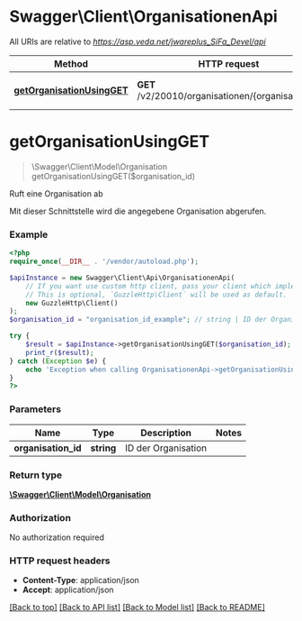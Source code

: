 # Swagger\Client\OrganisationenApi

All URIs are relative to *https://asp.veda.net/jwareplus_SiFa_Devel/api*

Method | HTTP request | Description
------------- | ------------- | -------------
[**getOrganisationUsingGET**](OrganisationenApi.md#getOrganisationUsingGET) | **GET** /v2/20010/organisationen/{organisationId} | Ruft eine Organisation ab


# **getOrganisationUsingGET**
> \Swagger\Client\Model\Organisation getOrganisationUsingGET($organisation_id)

Ruft eine Organisation ab

Mit dieser Schnittstelle wird die angegebene Organisation abgerufen.

### Example
```php
<?php
require_once(__DIR__ . '/vendor/autoload.php');

$apiInstance = new Swagger\Client\Api\OrganisationenApi(
    // If you want use custom http client, pass your client which implements `GuzzleHttp\ClientInterface`.
    // This is optional, `GuzzleHttp\Client` will be used as default.
    new GuzzleHttp\Client()
);
$organisation_id = "organisation_id_example"; // string | ID der Organisation

try {
    $result = $apiInstance->getOrganisationUsingGET($organisation_id);
    print_r($result);
} catch (Exception $e) {
    echo 'Exception when calling OrganisationenApi->getOrganisationUsingGET: ', $e->getMessage(), PHP_EOL;
}
?>
```

### Parameters

Name | Type | Description  | Notes
------------- | ------------- | ------------- | -------------
 **organisation_id** | **string**| ID der Organisation |

### Return type

[**\Swagger\Client\Model\Organisation**](../Model/Organisation.md)

### Authorization

No authorization required

### HTTP request headers

 - **Content-Type**: application/json
 - **Accept**: application/json

[[Back to top]](#) [[Back to API list]](../../README.md#documentation-for-api-endpoints) [[Back to Model list]](../../README.md#documentation-for-models) [[Back to README]](../../README.md)

